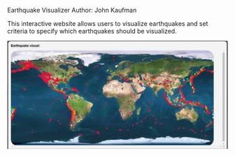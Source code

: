 Earthquake Visualizer
Author: John Kaufman

This interactive website allows users to visualize earthquakes and set criteria to specify which earthquakes should be visualized.

![Sample Earthquake Visualization](https://github.com/kaufmjoh/EarthquakeVisualizer/blob/main/sources/sample_visual.jpg?raw=true)


